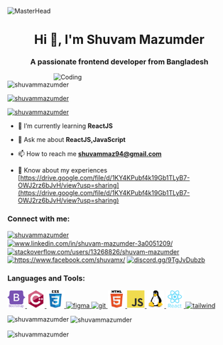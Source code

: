 ![MasterHead](https://camo.githubusercontent.com/fa73289736064aba480d0708da37d7aa183a8c3e2bcc2f58c54285a3bbbeecc1/68747470733a2f2f7777772e61616c7068612e6e65742f77702d636f6e74656e742f75706c6f6164732f323032302f31322f66756c6c2d737461636b2d646576656c6f706d656e742e676966)
<h1 align="center">Hi 👋, I'm Shuvam Mazumder</h1>
<h3 align="center">A passionate frontend developer from Bangladesh</h3>

<img align="right" alt="Coding" width="400" src="https://raw.githubusercontent.com/onimur/.github/master/.resources/git-header.svg">
<p align="left"> <img src="https://komarev.com/ghpvc/?username=shuvammazumder&label=Profile%20views&color=0e75b6&style=flat" alt="shuvammazumder" /> </p>

<p align="left"> <a href="https://github.com/ryo-ma/github-profile-trophy"><img src="https://github-profile-trophy.vercel.app/?username=shuvammazumder" alt="shuvammazumder" /></a> </p>

<p align="left"> <a href="https://twitter.com/shuvammazumder" target="blank"><img src="https://img.shields.io/twitter/follow/shuvammazumder?logo=twitter&style=for-the-badge" alt="shuvammazumder" /></a> </p>

- 🌱 I’m currently learning **ReactJS**

- 💬 Ask me about **ReactJS,JavaScript**

- 📫 How to reach me **shuvammaz94@gmail.com**

- 📄 Know about my experiences [https://drive.google.com/file/d/1KY4KPubf4k19Gb1TLyB7-OWJ2rz6bJvH/view?usp=sharing](https://drive.google.com/file/d/1KY4KPubf4k19Gb1TLyB7-OWJ2rz6bJvH/view?usp=sharing)

<h3 align="left">Connect with me:</h3>
<p align="left">
<a href="https://twitter.com/shuvammazumder" target="blank"><img align="center" src="https://raw.githubusercontent.com/rahuldkjain/github-profile-readme-generator/master/src/images/icons/Social/twitter.svg" alt="shuvammazumder" height="30" width="40" /></a>
<a href="https://linkedin.com/in/www.linkedin.com/in/shuvam-mazumder-3a0051209/" target="blank"><img align="center" src="https://raw.githubusercontent.com/rahuldkjain/github-profile-readme-generator/master/src/images/icons/Social/linked-in-alt.svg" alt="www.linkedin.com/in/shuvam-mazumder-3a0051209/" height="30" width="40" /></a>
<a href="https://stackoverflow.com/users/stackoverflow.com/users/13268826/shuvam-mazumder" target="blank"><img align="center" src="https://raw.githubusercontent.com/rahuldkjain/github-profile-readme-generator/master/src/images/icons/Social/stack-overflow.svg" alt="stackoverflow.com/users/13268826/shuvam-mazumder" height="30" width="40" /></a>
<a href="https://fb.com/https://www.facebook.com/shuvamx/" target="blank"><img align="center" src="https://raw.githubusercontent.com/rahuldkjain/github-profile-readme-generator/master/src/images/icons/Social/facebook.svg" alt="https://www.facebook.com/shuvamx/" height="30" width="40" /></a>
<a href="https://discord.gg/discord.gg/9TgJvDubzb" target="blank"><img align="center" src="https://raw.githubusercontent.com/rahuldkjain/github-profile-readme-generator/master/src/images/icons/Social/discord.svg" alt="discord.gg/9TgJvDubzb" height="30" width="40" /></a>
</p>

<h3 align="left">Languages and Tools:</h3>
<p align="left"> <a href="https://getbootstrap.com" target="_blank" rel="noreferrer"> <img src="https://raw.githubusercontent.com/devicons/devicon/master/icons/bootstrap/bootstrap-plain-wordmark.svg" alt="bootstrap" width="40" height="40"/> </a> <a href="https://www.w3schools.com/cpp/" target="_blank" rel="noreferrer"> <img src="https://raw.githubusercontent.com/devicons/devicon/master/icons/cplusplus/cplusplus-original.svg" alt="cplusplus" width="40" height="40"/> </a> <a href="https://www.w3schools.com/css/" target="_blank" rel="noreferrer"> <img src="https://raw.githubusercontent.com/devicons/devicon/master/icons/css3/css3-original-wordmark.svg" alt="css3" width="40" height="40"/> </a> <a href="https://www.figma.com/" target="_blank" rel="noreferrer"> <img src="https://www.vectorlogo.zone/logos/figma/figma-icon.svg" alt="figma" width="40" height="40"/> </a> <a href="https://git-scm.com/" target="_blank" rel="noreferrer"> <img src="https://www.vectorlogo.zone/logos/git-scm/git-scm-icon.svg" alt="git" width="40" height="40"/> </a> <a href="https://www.w3.org/html/" target="_blank" rel="noreferrer"> <img src="https://raw.githubusercontent.com/devicons/devicon/master/icons/html5/html5-original-wordmark.svg" alt="html5" width="40" height="40"/> </a> <a href="https://developer.mozilla.org/en-US/docs/Web/JavaScript" target="_blank" rel="noreferrer"> <img src="https://raw.githubusercontent.com/devicons/devicon/master/icons/javascript/javascript-original.svg" alt="javascript" width="40" height="40"/> </a> <a href="https://www.linux.org/" target="_blank" rel="noreferrer"> <img src="https://raw.githubusercontent.com/devicons/devicon/master/icons/linux/linux-original.svg" alt="linux" width="40" height="40"/> </a> <a href="https://reactjs.org/" target="_blank" rel="noreferrer"> <img src="https://raw.githubusercontent.com/devicons/devicon/master/icons/react/react-original-wordmark.svg" alt="react" width="40" height="40"/> </a> <a href="https://tailwindcss.com/" target="_blank" rel="noreferrer"> <img src="https://www.vectorlogo.zone/logos/tailwindcss/tailwindcss-icon.svg" alt="tailwind" width="40" height="40"/> </a> </p>

<p><img align="left" src="https://github-readme-stats.vercel.app/api/top-langs?username=shuvammazumder&show_icons=true&locale=en&layout=compact" alt="shuvammazumder" /></p>

<p>&nbsp;<img align="center" src="https://github-readme-stats.vercel.app/api?username=shuvammazumder&show_icons=true&locale=en" alt="shuvammazumder" /></p>

<p><img align="center" src="https://github-readme-streak-stats.herokuapp.com/?user=shuvammazumder&" alt="shuvammazumder" /></p>
